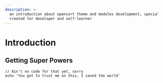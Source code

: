 ```yaml
---
description: >-
  an introduction about opencart theme and modules development, specially
  created for developer and self-learner
---
```


# Introduction

## Getting Super Powers

```
// Ain't no code for that yet, sorry
echo 'You got to trust me on this, I saved the world'
```




